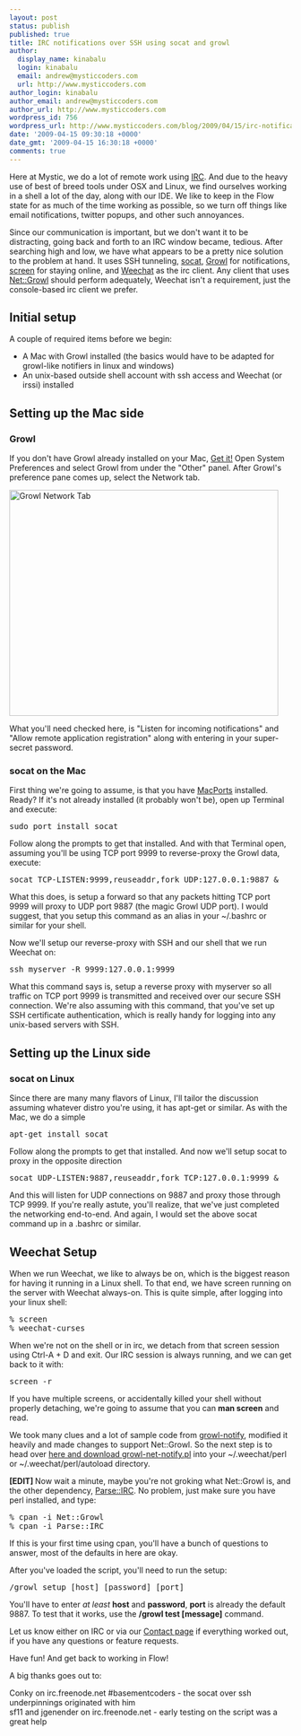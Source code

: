 ```yaml
---
layout: post
status: publish
published: true
title: IRC notifications over SSH using socat and growl
author:
  display_name: kinabalu
  login: kinabalu
  email: andrew@mysticcoders.com
  url: http://www.mysticcoders.com
author_login: kinabalu
author_email: andrew@mysticcoders.com
author_url: http://www.mysticcoders.com
wordpress_id: 756
wordpress_url: http://www.mysticcoders.com/blog/2009/04/15/irc-notifications-over-ssh-using-socat-and-growl/
date: '2009-04-15 09:30:18 +0000'
date_gmt: '2009-04-15 16:30:18 +0000'
comments: true
---
```

<p>Here at Mystic, we do a lot of remote work using <a href="http://en.wikipedia.org/wiki/Internet_Relay_Chat" target="_blank">IRC</a>. And due to the heavy use of best of breed tools under OSX and Linux, we find ourselves working in a shell a lot of the day, along with our IDE. We like to keep in the Flow state for as much of the time working as possible, so we turn off things like email notifications, twitter popups, and other such annoyances.</p>
<p><a id="more"></a><a id="more-756"></a></p>
<p>Since our communication is important, but we don't want it to be distracting, going back and forth to an IRC window became, tedious. After searching high and low, we have what appears to be a pretty nice solution to the problem at hand. It uses SSH tunneling, <a href="http://www.dest-unreach.org/socat/doc/socat.html" target="_blank">socat</a>, <a href="http://growl.info" target="_blank">Growl</a> for notifications, <a href="http://www.gnu.org/software/screen/" target="_blank">screen</a> for staying online, and <a href="http://weechat.flashtux.org" target="_blank">Weechat</a> as the irc client. Any client that uses <a href="http://search.cpan.org/~nmcfarl/Net-Growl-0.99/" target="_blank">Net::Growl</a> should perform adequately, Weechat isn't a requirement, just the console-based irc client we prefer.</p>
<h2>Initial setup</h2>
<p>
A couple of required items before we begin:</p>
<ul>
<li>A Mac with Growl installed (the basics would have to be adapted for growl-like notifiers in linux and windows)</li>
<li>An unix-based outside shell account with ssh access and Weechat (or irssi) installed</li>
</ul>
<h2>Setting up the Mac side</h2>
<h3>Growl</h3>
<p>
If you don't have Growl already installed on your Mac, <a href="http://growl.info" target="_blank">Get it!</a> Open System Preferences and select Growl from under the "Other" panel. After Growl's preference pane comes up, select the Network tab.</p>
<p><img src="http://www.mysticcoders.com/wp-content/uploads/2009/04/picture-1.png" width="480" height="403" alt="Growl Network Tab" /></p>
<p>What you'll need checked here, is "Listen for incoming notifications" and "Allow remote application registration" along with entering in your super-secret password.</p>
<h3>socat on the Mac</h3>
<p>
First thing we're going to assume, is that you have <a href="http://www.macports.org/" target="_blank">MacPorts</a> installed. Ready? If it's not already installed (it probably won't be), open up Terminal and execute:</p>
<pre>sudo port install socat</pre>
<p>Follow along the prompts to get that installed. And with that Terminal open, assuming you'll be using TCP port 9999 to reverse-proxy the Growl data, execute:</p>
<pre>socat TCP-LISTEN:9999,reuseaddr,fork UDP:127.0.0.1:9887 &amp;</pre>
<p>What this does, is setup a forward so that any packets hitting TCP port 9999 will proxy to UDP port 9887 (the magic Growl UDP port). I would suggest, that you setup this command as an alias in your ~/.bashrc or similar for your shell.</p>
<p>Now we'll setup our reverse-proxy with SSH and our shell that we run Weechat on:</p>
<pre>ssh myserver -R 9999:127.0.0.1:9999</pre>
<p>What this command says is, setup a reverse proxy with myserver so all traffic on TCP port 9999 is transmitted and received over our secure SSH connection. We're also assuming with this command, that you've set up SSH certificate authentication, which is really handy for logging into any unix-based servers with SSH.</p>
<h2>Setting up the Linux side</h2>
<h3>socat on Linux</h3>
<p></p>
<p>Since there are many many flavors of Linux, I'll tailor the discussion assuming whatever distro you're using, it has apt-get or similar. As with the Mac, we do a simple</p>
<pre>apt-get install socat</pre>
<p>Follow along the prompts to get that installed. And now we'll setup socat to proxy in the opposite direction</p>
<pre>socat UDP-LISTEN:9887,reuseaddr,fork TCP:127.0.0.1:9999 &amp;</pre>
<p>And this will listen for UDP connections on 9887 and proxy those through TCP 9999. If you're really astute, you'll realize, that we've just completed the networking end-to-end. And again, I would set the above socat command up in a .bashrc or similar.</p>
<h2>Weechat Setup</h2>
<p>When we run Weechat, we like to always be on, which is the biggest reason for having it running in a Linux shell. To that end, we have screen running on the server with Weechat always-on. This is quite simple, after logging into your linux shell:</p>
<pre>
% screen
% weechat-curses
</pre></p>
<p>When we're not on the shell or in irc, we detach from that screen session using Ctrl-A + D and exit. Our IRC session is always running, and we can get back to it with:</p>
<pre>screen -r</pre>
<p>If you have multiple screens, or accidentally killed your shell without properly detaching, we're going to assume that you can <strong>man screen</strong> and read.</p>
<p>We took many clues and a lot of sample code from <a href="http://weechat.flashtux.org/scripts/growl-notify.pl" target="_blank">growl-notify</a>, modified it heavily and made changes to support Net::Growl. So the next step is to head over <a href="/apps/growl-notify/">here and download growl-net-notify.pl</a> into your ~/.weechat/perl or ~/.weechat/perl/autoload directory.</p>
<p><strong>[EDIT] </strong>Now wait a minute, maybe you're not groking what Net::Growl is, and the other dependency, <a href="http://search.cpan.org/~bingos/Parse-IRC-1.12/lib/Parse/IRC.pm" target="_blank">Parse::IRC</a>.  No problem, just make sure you have perl installed, and type:</p>
<pre>
% cpan -i Net::Growl
% cpan -i Parse::IRC
</pre>
<p>If this is your first time using cpan, you'll have a bunch of questions to answer, most of the defaults in here are okay.</p>
<p>After you've loaded the script, you'll need to run the setup:</p>
<pre>/growl setup [host] [password] [port]</pre>
<p>You'll have to enter <em>at least</em> <strong>host</strong> and <strong>password</strong>, <strong>port</strong> is already the default 9887. To test that it works, use the <strong>/growl test [message]</strong> command.</p>
<p>Let us know either on IRC or via our <a href="/contact">Contact page</a> if everything worked out, if you have any questions or feature requests.</p>
<p>Have fun! And get back to working in Flow!</p>
<p>A big thanks goes out to:</p>
<p>Conky on irc.freenode.net #basementcoders - the socat over ssh underpinnings originated with him<br />
sf11 and jgenender on irc.freenode.net - early testing on the script was a great help</p>
